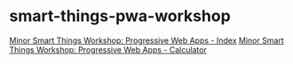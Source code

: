# smart-things-pwa-workshop

[Minor Smart Things Workshop: Progressive Web Apps - Index](./index.html)
[Minor Smart Things Workshop: Progressive Web Apps - Calculator](./index-calc.html)
